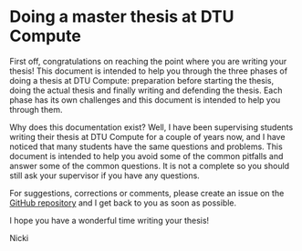 # Doing a master thesis at DTU Compute

First off, congratulations on reaching the point where you are writing your thesis! This document is intended to help
you through the three phases of doing a thesis at DTU Compute: preparation before starting the thesis, doing the actual
thesis and finally writing and defending the thesis. Each phase has its own challenges and this document is intended to
help you through them.

Why does this documentation exist? Well, I have been supervising students writing their thesis at DTU Compute for a
couple of years now, and I have noticed that many students have the same questions and problems. This document is
intended to help you avoid some of the common pitfalls and answer some of the common questions. It is not a complete
so you should still ask your supervisor if you have any questions.

For suggestions, corrections or comments, please create an issue on the
[GitHub repository](https://github.com/SkafteNicki/dtu_cs_thesis) and I get back to you as soon as possible.

I hope you have a wonderful time writing your thesis!

Nicki

